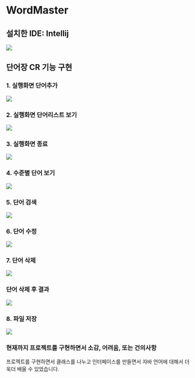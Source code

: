 # WordMaster

## 설치한 IDE: Intellij
<img src="https://github.com/ParkGyueun/Java_CRUD_Project_WordMaster/blob/master/screenshot/IntelliJ.png">

## 단어장 CR 기능 구현
### 1. 실행화면 단어추가
<img src="https://github.com/ParkGyueun/Java_CRUD_Project_WordMaster/blob/master/screenshot/addWord.png">

### 2. 실행화면 단어리스트 보기
<img src="https://github.com/ParkGyueun/Java_CRUD_Project_WordMaster/blob/master/screenshot/wordList.png">

### 3. 실행화면 종료
<img src="https://github.com/ParkGyueun/Java_CRUD_Project_WordMaster/blob/master/screenshot/exit.png">

### 4. 수준별 단어 보기
<img src = "https://github.com/ParkGyueun/Java_CRUD_Project_WordMaster/blob/master/screenshot/searchLevel.png">

### 5. 단어 검색
<img src = "https://github.com/ParkGyueun/Java_CRUD_Project_WordMaster/blob/master/screenshot/searchWord.png">

### 6. 단어 수정
<img src = "https://github.com/ParkGyueun/Java_CRUD_Project_WordMaster/blob/master/screenshot/updateItem.png">

### 7. 단어 삭제
<img src = "https://github.com/ParkGyueun/Java_CRUD_Project_WordMaster/blob/master/screenshot/deleteItem.png">

### 단어 삭제 후 결과
<img src = "https://github.com/ParkGyueun/Java_CRUD_Project_WordMaster/blob/master/screenshot/deleteItem_result.png">

### 8. 파일 저장
<img src = "https://github.com/ParkGyueun/Java_CRUD_Project_WordMaster/blob/master/screenshot/Dictionary.png">

### 현재까지 프로젝트를 구현하면서 소감, 어려움, 또는 건의사항
프로젝트를 구현하면서 클래스를 나누고 인터페이스를 만들면서 자바 언어에 대해서 더욱더 배울 수 있었습니다. 
